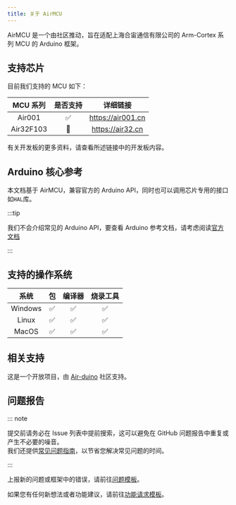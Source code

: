 ```yaml
---
title: 关于 AirMCU
---
```


AirMCU 是一个由社区推动，旨在适配上海合宙通信有限公司的 Arm-Cortex 系列 MCU 的 Arduino 框架。

## 支持芯片

目前我们支持的 MCU 如下：

| MCU 系列  | 是否支持 |      详细链接       |
| :-------: | :------: | :-----------------: |
|  Air001   |    ✅     | <https://air001.cn> |
| Air32F103 |    🔨     | <https://air32.cn>  |

有关开发板的更多资料，请查看所述链接中的开发板内容。

## Arduino 核心参考

本文档基于 AirMCU，兼容官方的 Arduino API，同时也可以调用芯片专用的接口如`HAL`库。

:::tip

我们不会介绍常见的 Arduino API，要查看 Arduino 参考文档，请考虑阅读[官方文档](https://www.arduino.cc/reference/en/)

:::

## 支持的操作系统

|  系统   |  包   | 编译器 | 烧录工具 |
| :-----: | :---: | :----: | :------: |
| Windows |   ✅   |   ✅    |    ✅     |
|  Linux  |   ✅   |   ✅    |    ✅     |
|  MacOS  |   ✅   |   ✅    |    ✅     |

## 相关支持

这是一个开放项目，由 [Air-duino](https://github.com/Air-duino) 社区支持。

## 问题报告

::: note

提交前请务必在 Issue 列表中提前搜索，这可以避免在 GitHub 问题报告中重复或产生不必要的噪音。  
我们还提供[常见问题指南](category/qa)，以节省您解决常见问题的时间。

:::

上报新的问题或框架中的错误，请前往[问题模板](https://github.com/Air-duino/Arduino-AirMCU/issues/new?assignees=&labels=%E5%BE%85%E5%88%86%E7%B1%BB&projects=&template=bug-report.yml)。

如果您有任何新想法或者功能建议，请前往[功能请求模板](https://github.com/Air-duino/Arduino-AirMCU/issues/new?assignees=&labels=%E5%BE%85%E5%88%86%E7%B1%BB&projects=&template=feature-request.yml)。
